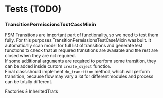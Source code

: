 # Tests \(TODO\)

### TransitionPermissionsTestCaseMixin

FSM Transitions are important part of functionality, so we need to test them fully. For this purposes TransitionPermissionsTestCaseMixin was built. It automatically scan model for full list of transitions and generate test functions to check that all required transitions are available and the rest are closed when they are not required.  
If some additional arguments are required to perform some transition, they can be added inside custom `create_object` function.  
Final class should implement `do_transition` method, which will perform transition, because flow may vary a lot for different modules and process can be totally different.

Factories & InheritedTraits

